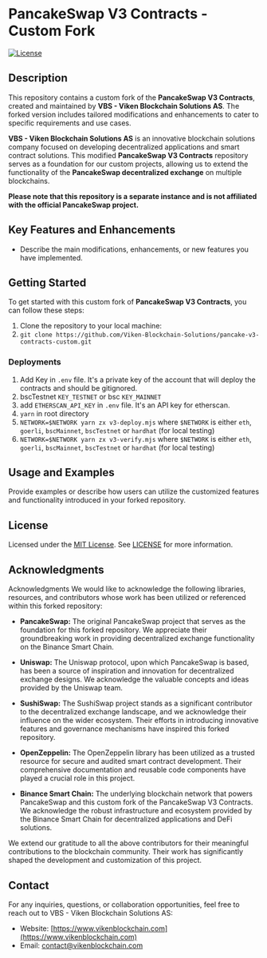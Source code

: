 # PancakeSwap V3 Contracts - Custom Fork

[![License](https://img.shields.io/badge/License-MIT-blue.svg)](https://opensource.org/licenses/MIT)

## Description

This repository contains a custom fork of the **PancakeSwap V3 Contracts**, created and maintained by **VBS - Viken Blockchain Solutions AS**. The forked version includes tailored modifications and enhancements to cater to specific requirements and use cases.

**VBS - Viken Blockchain Solutions AS** is an innovative blockchain solutions company focused on developing decentralized applications and smart contract solutions. This modified **PancakeSwap V3 Contracts** repository serves as a foundation for our custom projects, allowing us to extend the functionality of the **PancakeSwap decentralized exchange** on multiple blockchains.

**Please note that this repository is a separate instance and is not affiliated with the official PancakeSwap project.**

## Key Features and Enhancements

- Describe the main modifications, enhancements, or new features you have implemented.

## Getting Started

To get started with this custom fork of **PancakeSwap V3 Contracts**, you can follow these steps:

1. Clone the repository to your local machine:
2. `git clone https://github.com/Viken-Blockchain-Solutions/pancake-v3-contracts-custom.git`

### Deployments

1. Add Key in `.env` file. It's a private key of the account that will deploy the contracts and should be gitignored.
2. bscTestnet `KEY_TESTNET` or bsc `KEY_MAINNET`
3. add `ETHERSCAN_API_KEY` in `.env` file. It's an API key for etherscan.
4. `yarn` in root directory
5. `NETWORK=$NETWORK yarn zx v3-deploy.mjs` where `$NETWORK` is either `eth`, `goerli`, `bscMainnet`, `bscTestnet` or `hardhat` (for local testing)
6. `NETWORK=$NETWORK yarn zx v3-verify.mjs` where `$NETWORK` is either `eth`, `goerli`, `bscMainnet`, `bscTestnet` or `hardhat` (for local testing)

## Usage and Examples

Provide examples or describe how users can utilize the customized features and functionality introduced in your forked repository.

## License

Licensed under the [MIT License](LICENSE). See [LICENSE](LICENSE) for more information.

## Acknowledgments

Acknowledgments
We would like to acknowledge the following libraries, resources, and contributors whose work has been utilized or referenced within this forked repository:

- **PancakeSwap:** The original PancakeSwap project that serves as the foundation for this forked repository. We appreciate their groundbreaking work in providing decentralized exchange functionality on the Binance Smart Chain.

- **Uniswap:** The Uniswap protocol, upon which PancakeSwap is based, has been a source of inspiration and innovation for decentralized exchange designs. We acknowledge the valuable concepts and ideas provided by the Uniswap team.

- **SushiSwap:** The SushiSwap project stands as a significant contributor to the decentralized exchange landscape, and we acknowledge their influence on the wider ecosystem. Their efforts in introducing innovative features and governance mechanisms have inspired this forked repository.

- **OpenZeppelin:** The OpenZeppelin library has been utilized as a trusted resource for secure and audited smart contract development. Their comprehensive documentation and reusable code components have played a crucial role in this project.

- **Binance Smart Chain:** The underlying blockchain network that powers PancakeSwap and this custom fork of the PancakeSwap V3 Contracts. We acknowledge the robust infrastructure and ecosystem provided by the Binance Smart Chain for decentralized applications and DeFi solutions.

We extend our gratitude to all the above contributors for their meaningful contributions to the blockchain community. Their work has significantly shaped the development and customization of this project.

## Contact

For any inquiries, questions, or collaboration opportunities, feel free to reach out to VBS - Viken Blockchain Solutions AS:

- Website: [https://www.vikenblockchain.com](https://www.vikenblockchain.com)
- Email: <contact@vikenblockchain.com>

